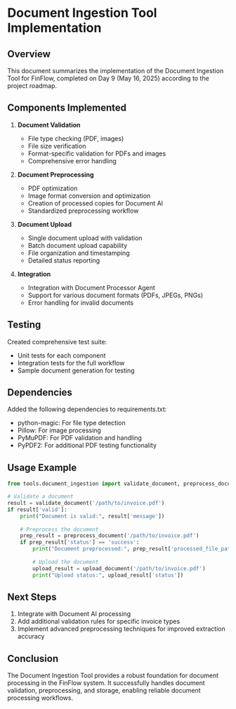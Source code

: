 # Document Ingestion Tool Implementation

## Overview

This document summarizes the implementation of the Document Ingestion Tool for FinFlow, completed on Day 9 (May 16, 2025) according to the project roadmap.

## Components Implemented

1. **Document Validation**
   - File type checking (PDF, images)
   - File size verification
   - Format-specific validation for PDFs and images
   - Comprehensive error handling

2. **Document Preprocessing**
   - PDF optimization
   - Image format conversion and optimization
   - Creation of processed copies for Document AI
   - Standardized preprocessing workflow

3. **Document Upload**
   - Single document upload with validation
   - Batch document upload capability
   - File organization and timestamping
   - Detailed status reporting

4. **Integration**
   - Integration with Document Processor Agent
   - Support for various document formats (PDFs, JPEGs, PNGs)
   - Error handling for invalid documents

## Testing

Created comprehensive test suite:
- Unit tests for each component
- Integration tests for the full workflow
- Sample document generation for testing

## Dependencies

Added the following dependencies to requirements.txt:
- python-magic: For file type detection
- Pillow: For image processing
- PyMuPDF: For PDF validation and handling
- PyPDF2: For additional PDF testing functionality

## Usage Example

```python
from tools.document_ingestion import validate_document, preprocess_document, upload_document

# Validate a document
result = validate_document('/path/to/invoice.pdf')
if result['valid']:
    print("Document is valid:", result['message'])
    
    # Preprocess the document
    prep_result = preprocess_document('/path/to/invoice.pdf')
    if prep_result['status'] == 'success':
        print("Document preprocessed:", prep_result['processed_file_path'])
        
        # Upload the document
        upload_result = upload_document('/path/to/invoice.pdf')
        print("Upload status:", upload_result['status'])
```

## Next Steps

1. Integrate with Document AI processing
2. Add additional validation rules for specific invoice types
3. Implement advanced preprocessing techniques for improved extraction accuracy

## Conclusion

The Document Ingestion Tool provides a robust foundation for document processing in the FinFlow system. It successfully handles document validation, preprocessing, and storage, enabling reliable document processing workflows.
